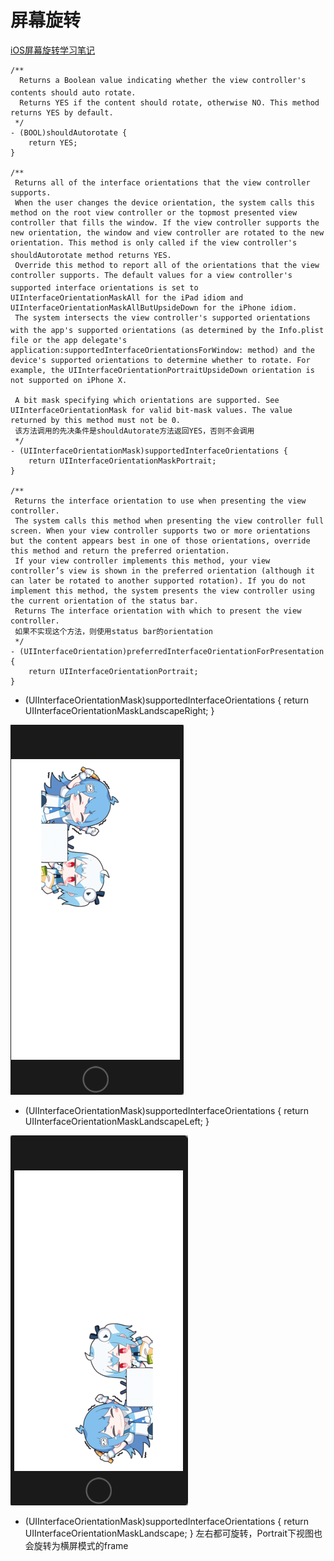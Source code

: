 # 屏幕旋转

[iOS屏幕旋转学习笔记](http://www.cocoachina.com/ios/20140813/9373.html)

```
/**
  Returns a Boolean value indicating whether the view controller's contents should auto rotate.
  Returns YES if the content should rotate, otherwise NO. This method returns YES by default.
 */
- (BOOL)shouldAutorotate {
    return YES;
}

/**
 Returns all of the interface orientations that the view controller supports.
 When the user changes the device orientation, the system calls this method on the root view controller or the topmost presented view controller that fills the window. If the view controller supports the new orientation, the window and view controller are rotated to the new orientation. This method is only called if the view controller's shouldAutorotate method returns YES.
 Override this method to report all of the orientations that the view controller supports. The default values for a view controller's supported interface orientations is set to UIInterfaceOrientationMaskAll for the iPad idiom and UIInterfaceOrientationMaskAllButUpsideDown for the iPhone idiom.
 The system intersects the view controller's supported orientations with the app's supported orientations (as determined by the Info.plist file or the app delegate's application:supportedInterfaceOrientationsForWindow: method) and the device's supported orientations to determine whether to rotate. For example, the UIInterfaceOrientationPortraitUpsideDown orientation is not supported on iPhone X.

 A bit mask specifying which orientations are supported. See UIInterfaceOrientationMask for valid bit-mask values. The value returned by this method must not be 0.
 该方法调用的先决条件是shouldAutorate方法返回YES，否则不会调用
 */
- (UIInterfaceOrientationMask)supportedInterfaceOrientations {
    return UIInterfaceOrientationMaskPortrait;
}

/**
 Returns the interface orientation to use when presenting the view controller.
 The system calls this method when presenting the view controller full screen. When your view controller supports two or more orientations but the content appears best in one of those orientations, override this method and return the preferred orientation.
 If your view controller implements this method, your view controller’s view is shown in the preferred orientation (although it can later be rotated to another supported rotation). If you do not implement this method, the system presents the view controller using the current orientation of the status bar.
 Returns The interface orientation with which to present the view controller.
 如果不实现这个方法，则使用status bar的orientation
 */
- (UIInterfaceOrientation)preferredInterfaceOrientationForPresentation {
    return UIInterfaceOrientationPortrait;
}
```


- (UIInterfaceOrientationMask)supportedInterfaceOrientations {
    return UIInterfaceOrientationMaskLandscapeRight;
}

![Screen Shot 2018-06-28 at 12.53.13](media/Screen%20Shot%202018-06-28%20at%2012.53.13.png)

- (UIInterfaceOrientationMask)supportedInterfaceOrientations {
    return UIInterfaceOrientationMaskLandscapeLeft;
}

![Screen Shot 2018-06-28 at 12.52.31](media/Screen%20Shot%202018-06-28%20at%2012.52.31.png)

- (UIInterfaceOrientationMask)supportedInterfaceOrientations {
    return UIInterfaceOrientationMaskLandscape;
}
左右都可旋转，Portrait下视图也会旋转为横屏模式的frame

